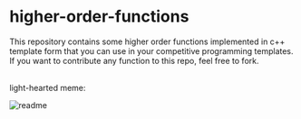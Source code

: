 # higher-order-functions

This repository contains some higher order functions implemented in c++ template form that you can use in your competitive programming templates.
<br>If you want to contribute any function to this repo, feel free to fork.

<br>light-hearted meme:

![readme](https://user-images.githubusercontent.com/77770628/138933113-e6987399-eec1-499e-8498-add7c2d6898e.jpeg)
